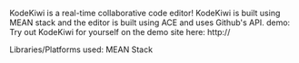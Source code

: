 KodeKiwi is a real-time collaborative code editor!
KodeKiwi is built using MEAN stack and the editor is built using ACE  and uses Github's API.
demo:
Try out KodeKiwi for yourself on the demo site here: http://


Libraries/Platforms used:
MEAN Stack






